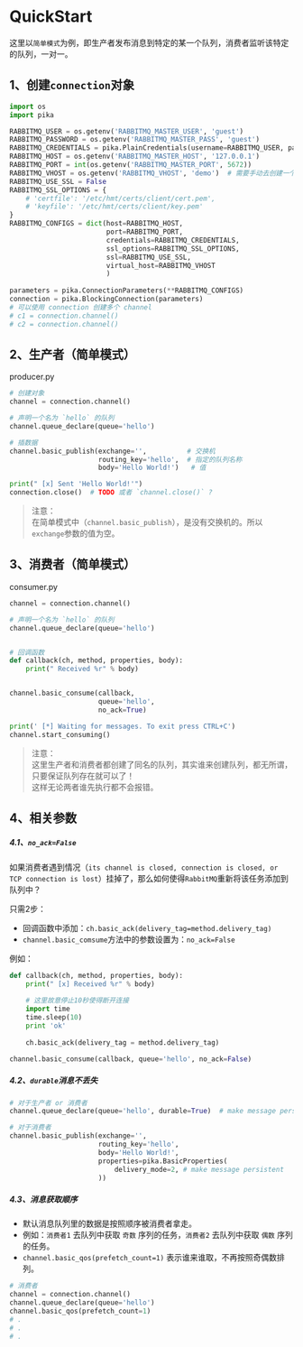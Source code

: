 # QuickStart

这里以`简单模式`为例，即生产者发布消息到特定的某一个队列，消费者监听该特定的队列，一对一。

## 1、创建`connection`对象
```python
import os
import pika

RABBITMQ_USER = os.getenv('RABBITMQ_MASTER_USER', 'guest')
RABBITMQ_PASSWORD = os.getenv('RABBITMQ_MASTER_PASS', 'guest')
RABBITMQ_CREDENTIALS = pika.PlainCredentials(username=RABBITMQ_USER, password=RABBITMQ_PASSWORD)
RABBITMQ_HOST = os.getenv('RABBITMQ_MASTER_HOST', '127.0.0.1')
RABBITMQ_PORT = int(os.getenv('RABBITMQ_MASTER_PORT', 5672))
RABBITMQ_VHOST = os.getenv('RABBITMQ_VHOST', 'demo')  # 需要手动去创建一个名为 `demo` 的 `vhost`
RABBITMQ_USE_SSL = False
RABBITMQ_SSL_OPTIONS = {
    # 'certfile': '/etc/hmt/certs/client/cert.pem',
    # 'keyfile': '/etc/hmt/certs/client/key.pem'
}
RABBITMQ_CONFIGS = dict(host=RABBITMQ_HOST,
                        port=RABBITMQ_PORT,
                        credentials=RABBITMQ_CREDENTIALS,
                        ssl_options=RABBITMQ_SSL_OPTIONS,
                        ssl=RABBITMQ_USE_SSL,
                        virtual_host=RABBITMQ_VHOST
                        )
                        
parameters = pika.ConnectionParameters(**RABBITMQ_CONFIGS)
connection = pika.BlockingConnection(parameters)
# 可以使用 connection 创建多个 channel
# c1 = connection.channel()
# c2 = connection.channel()
```

## 2、生产者（简单模式）
producer.py
```python
# 创建对象
channel = connection.channel()

# 声明一个名为 `hello` 的队列
channel.queue_declare(queue='hello')

# 插数据
channel.basic_publish(exchange='',          # 交换机
                      routing_key='hello',  # 指定的队列名称
                      body='Hello World!')   # 值

print(" [x] Sent 'Hello World!'")
connection.close()  # TODO 或者 `channel.close()` ?
```
>注意：    
在简单模式中（`channel.basic_publish`），是没有交换机的。所以`exchange`参数的值为空。

## 3、消费者（简单模式）
consumer.py
```python
channel = connection.channel()

# 声明一个名为 `hello` 的队列
channel.queue_declare(queue='hello')


# 回调函数
def callback(ch, method, properties, body):
    print(" Received %r" % body)


channel.basic_consume(callback,
                      queue='hello',
                      no_ack=True)

print(' [*] Waiting for messages. To exit press CTRL+C')
channel.start_consuming()
```
>注意：     
这里生产者和消费者都创建了同名的队列，其实谁来创建队列，都无所谓，只要保证队列存在就可以了！    
这样无论两者谁先执行都不会报错。


## 4、相关参数

##### 4.1、`no_ack=False`
如果消费者遇到情况（`its channel is closed, connection is closed, or TCP connection is lost`）挂掉了，那么如何使得`RabbitMQ`重新将该任务添加到队列中？

只需2步：
- 回调函数中添加：`ch.basic_ack(delivery_tag=method.delivery_tag)`
- `channel.basic_comsume`方法中的参数设置为：`no_ack=False`

例如：
```python
def callback(ch, method, properties, body):
    print(" [x] Received %r" % body)
    
    # 这里故意停止10秒使得断开连接
    import time
    time.sleep(10)
    print 'ok'
    
    ch.basic_ack(delivery_tag = method.delivery_tag)

channel.basic_consume(callback, queue='hello', no_ack=False)
```

##### 4.2、`durable`消息不丢失
```python
# 对于生产者 or 消费者
channel.queue_declare(queue='hello', durable=True)  # make message persistent

# 对于消费者
channel.basic_publish(exchange='',
                      routing_key='hello',
                      body='Hello World!',
                      properties=pika.BasicProperties(
                          delivery_mode=2, # make message persistent
                      ))
```

##### 4.3、消息获取顺序
- 默认消息队列里的数据是按照顺序被消费者拿走。
- 例如：`消费者1` 去队列中获取 `奇数` 序列的任务，`消费者2` 去队列中获取 `偶数` 序列的任务。
- `channel.basic_qos(prefetch_count=1)` 表示谁来谁取，不再按照奇偶数排列。

```python
# 消费者
channel = connection.channel()
channel.queue_declare(queue='hello')
channel.basic_qos(prefetch_count=1)
# .
# .
# .
```
